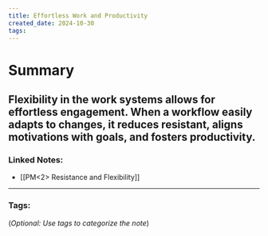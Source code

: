 ```yaml
---
title: Effortless Work and Productivity
created_date: 2024-10-30
tags:
---
```




# Summary

Flexibility in the work systems allows for effortless engagement. When a workflow easily adapts to changes, it reduces resistant, aligns motivations with goals, and fosters productivity. 
---

### **Linked Notes:**

- [[PM<2> Resistance and Flexibility]]

---

### **Tags:**

(_Optional: Use tags to categorize the note_)
